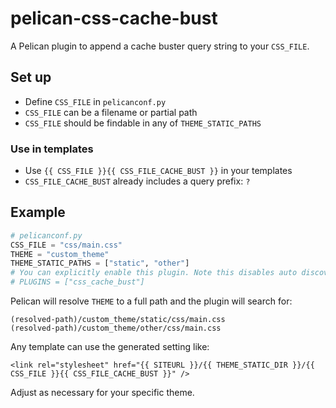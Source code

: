 # pelican-css-cache-bust
A Pelican plugin to append a cache buster query string to your `CSS_FILE`.

## Set up
* Define `CSS_FILE` in `pelicanconf.py`
* `CSS_FILE` can be a filename or partial path
* `CSS_FILE` should be findable in any of `THEME_STATIC_PATHS`

### Use in templates
* Use `{{ CSS_FILE }}{{ CSS_FILE_CACHE_BUST }}` in your templates
* `CSS_FILE_CACHE_BUST` already includes a query prefix: `?`

## Example
```python
# pelicanconf.py
CSS_FILE = "css/main.css"
THEME = "custom_theme"
THEME_STATIC_PATHS = ["static", "other"]
# You can explicitly enable this plugin. Note this disables auto discovery
# PLUGINS = ["css_cache_bust"]
```

Pelican will resolve `THEME` to a full path and the plugin will search
for:
```
(resolved-path)/custom_theme/static/css/main.css
(resolved-path)/custom_theme/other/css/main.css
```

Any template can use the generated setting like:
```jinja
<link rel="stylesheet" href="{{ SITEURL }}/{{ THEME_STATIC_DIR }}/{{ CSS_FILE }}{{ CSS_FILE_CACHE_BUST }}" />
```

Adjust as necessary for your specific theme.
